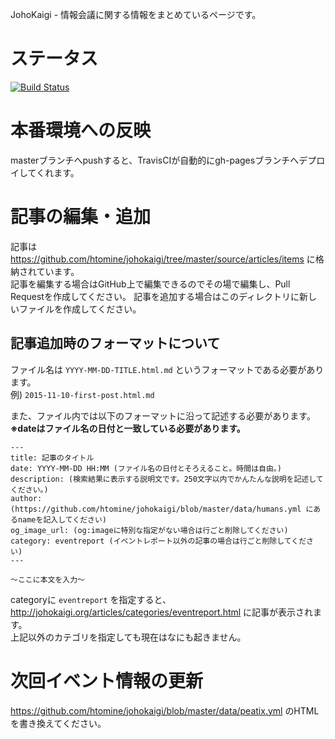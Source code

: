 JohoKaigi - 情報会議に関する情報をまとめているページです。

# ステータス
[![Build Status](https://travis-ci.org/htomine/johokaigi.svg?branch=master)](https://travis-ci.org/htomine/johokaigi)

# 本番環境への反映
masterブランチへpushすると、TravisCIが自動的にgh-pagesブランチへデプロイしてくれます。

# 記事の編集・追加
記事は https://github.com/htomine/johokaigi/tree/master/source/articles/items に格納されています。  
記事を編集する場合はGitHub上で編集できるのでその場で編集し、Pull Requestを作成してください。
記事を追加する場合はこのディレクトリに新しいファイルを作成してください。

## 記事追加時のフォーマットについて
ファイル名は `YYYY-MM-DD-TITLE.html.md` というフォーマットである必要があります。  
例) `2015-11-10-first-post.html.md`

また、ファイル内では以下のフォーマットに沿って記述する必要があります。  
**※dateはファイル名の日付と一致している必要があります。**

```
---
title: 記事のタイトル
date: YYYY-MM-DD HH:MM (ファイル名の日付とそろえること。時間は自由。)
description: (検索結果に表示する説明文です。250文字以内でかんたんな説明を記述してください。)
author: (https://github.com/htomine/johokaigi/blob/master/data/humans.yml にあるnameを記入してください)
og_image_url: (og:imageに特別な指定がない場合は行ごと削除してください)
category: eventreport (イベントレポート以外の記事の場合は行ごと削除してください)
---

〜ここに本文を入力〜

```

categoryに `eventreport` を指定すると、http://johokaigi.org/articles/categories/eventreport.html に記事が表示されます。  
上記以外のカテゴリを指定しても現在はなにも起きません。

# 次回イベント情報の更新
https://github.com/htomine/johokaigi/blob/master/data/peatix.yml のHTMLを書き換えてください。
